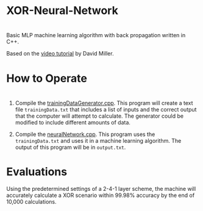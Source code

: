 # XOR-Neural-Network

#

Basic MLP machine learning algorithm with back propagation written in C++.

Based on the <a href="https://vimeo.com/19569529">video tutorial</a> by David Miller.

#

# How to Operate

#

1. Compile the <a href="https://github.com/Isaacdelly/XOR-Neural-Network/blob/master/trainingDataGenerator.cpp">trainingDataGenerator.cpp</a>. This program will create a text file `trainingData.txt` that includes a list of inputs and the correct output that the computer will attempt to calculate. The generator could be modified to include different amounts of data.

2. Compile the <a href="https://github.com/Isaacdelly/XOR-Neural-Network/blob/master/neuralNetwork.cpp">neuralNetwork.cpp</a>. This program uses the `trainingData.txt` and uses it in a machine learning algorithm. The output of this program will be in `output.txt`. 

#

# Evaluations

Using the predetermined settings of a 2-4-1 layer scheme, the machine will accurately calculate a XOR scenario within 99.98% accuracy by the end of 10,000 calculations.

#
